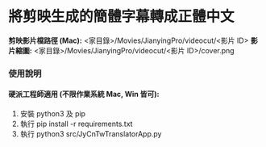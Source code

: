 # 將剪映生成的簡體字幕轉成正體中文

**剪映影片檔路徑 (Mac):** <家目錄>/Movies/JianyingPro/videocut/<影片 ID>
**影片縮圖:** <家目錄>/Movies/JianyingPro/videocut/<影片 ID>/cover.png

### 使用說明

#### 硬派工程師適用 (不限作業系統 Mac, Win 皆可):
1. 安裝 python3 及 pip
2. 執行 pip install -r requirements.txt
3. 執行 python3 src/JyCnTwTranslatorApp.py

